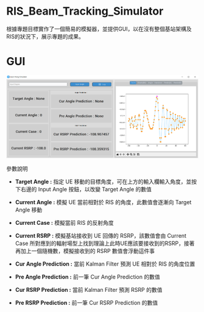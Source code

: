 # RIS_Beam_Tracking_Simulator

根據專題目標實作了一個簡易的模擬器，並提供GUI，以在沒有整個基站架構及RIS的狀況下，展示專題的成果。

# GUI

![image](https://github.com/JasonHongOO/RIS_Beam_Tracking_Simulator/blob/main/Image/1.PNG)

參數說明

- **Target Angle :** 指定 UE 移動的目標角度，可在上方的輸入欄輸入角度，並按下右邊的 Input Angle 按鈕，以改變 Target Angle 的數值

- **Current Angle :**  模擬 UE 當前相對於 RIS 的角度，此數值會逐漸向 Target Angle 移動

- **Current Case :** 模擬當前 RIS 的反射角度

- **Current RSRP :** 模擬基站接收到 UE 回傳的 RSRP，該數值會由 Current Case 所對應到的輻射場型上找到理論上此時UE應該要接收到的RSRP，接著再加上一個隨機數，模擬接收到的 RSRP 數值會浮動這件事

- **Cur Angle Prediction :** 當前 Kalman Filter 預測 UE 相對於 RIS 的角度位置

- **Pre Angle Prediction :** 前一筆 Cur Angle Prediction 的數值

- **Cur RSRP Prediction :** 當前 Kalman Filter 預測 RSRP 的數值

- **Pre RSRP Prediction :** 前一筆 Cur RSRP Prediction 的數值
